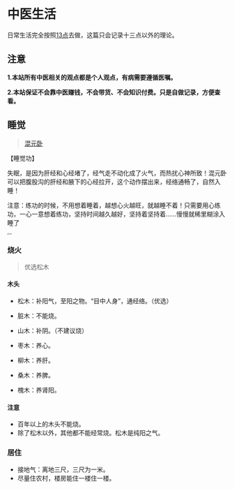 # 中医生活

日常生活完全按照[13点](/中医自学/13点拆解)去做，这篇只会记录十三点以外的理论。

## 注意

**1.本站所有中医相关的观点都是个人观点，有病需要遵循医嘱。**

**2.本站保证不会靠中医赚钱，不会带货、不会知识付费。只是自做记录，方便查看。**

## 睡觉

> [混元卧](https://weibo.com/6980637174/O5beNvUVf)

【睡觉功】

失眠，是因为肝经和心经堵了，经气走不动化成了火气，而热扰心神所致！混元卧可以把腹股沟的肝经和腋下的心经拉开，这个动作摆出来，经络通畅了，自然入睡！

注意：练功的时候，不用想着睡着，越想心火越旺，就越睡不着！只需要用心练功，一心一意想着练功，坚持时间越久越好，坚持着坚持着……慢慢就稀里糊涂入睡了

<img src="https://pic.guoshunfa.com/20250121/20250123173912259.jpg" alt="img" style="zoom:25%;" />

### 烧火

> 优选松木

#### 木头

- 松木：补阳气，至阳之物。“目中人身”，通经络。（优选）
- 脏木：不能烧。
- 山木：补阴。（不建议烧）
- 枣木：养心。
- 柳木：养肝。
- 桑木：养脾。

- 槐木：养肾阳。

#### 注意

- 百年以上的木头不能烧。
- 除了松木以外，其他都不能经常烧。松木是纯阳之气。

### 居住

- 接地气：离地三尺，三尺为一米。
- 尽量住农村，楼房能住一楼住一楼。